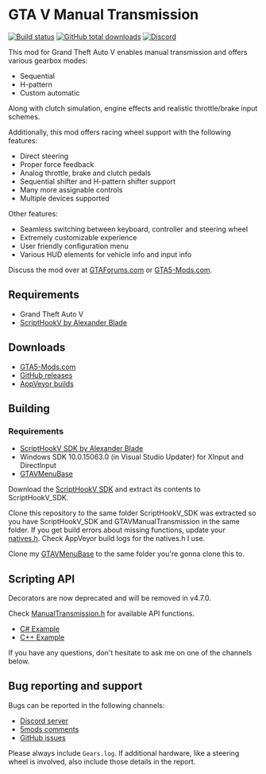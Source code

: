 [comment]: # (GitHub README.md)

GTA V Manual Transmission
=========================
[![Build status](https://ci.appveyor.com/api/projects/status/gy6yh17lp5l1k48d?svg=true)](https://ci.appveyor.com/project/E66666666/gtavmanualtransmission) [![GitHub total downloads](https://img.shields.io/github/downloads/E66666666/GTAVManualTransmission/total.svg?label=downloads&logo=GitHub)](https://github.com/E66666666/GTAVManualTransmission/releases) [![Discord](https://img.shields.io/discord/499483293679353861.svg?logo=discord)](https://discord.gg/gHee23U)

This mod for Grand Theft Auto V enables manual transmission and offers various gearbox modes:
  * Sequential 
  * H-pattern
  * Custom automatic
  
Along with clutch simulation, engine effects and realistic throttle/brake input schemes.

Additionally, this mod offers racing wheel support with the following features: 
  * Direct steering
  * Proper force feedback
  * Analog throttle, brake and clutch pedals
  * Sequential shifter and H-pattern shifter support
  * Many more assignable controls
  * Multiple devices supported
  
Other features:
  * Seamless switching between keyboard, controller and steering wheel
  * Extremely customizable experience
  * User friendly configuration menu
  * Various HUD elements for vehicle info and input info

Discuss the mod over at [GTAForums.com](http://gtaforums.com/topic/840830-manual-transmission/) or [GTA5-Mods.com](https://forums.gta5-mods.com/topic/1840/script-wip-manual-transmission-steering-wheel-support-4-0).


## Requirements
* Grand Theft Auto V
* [ScriptHookV by Alexander Blade](http://www.dev-c.com/gtav/scripthookv/)

## Downloads

* [GTA5-Mods.com](https://www.gta5-mods.com/scripts/manual-transmission-ikt)
* [GitHub releases](https://github.com/E66666666/GTAVManualTransmission/releases)
* [AppVeyor builds](https://ci.appveyor.com/project/E66666666/gtavmanualtransmission/build/artifacts)

## Building

### Requirements
* [ScriptHookV SDK by Alexander Blade](http://www.dev-c.com/gtav/scripthookv/)
* Windows SDK 10.0.15063.0 (in Visual Studio Updater) for XInput and DirectInput
* [GTAVMenuBase](https://github.com/E66666666/GTAVMenuBase)

Download the [ScriptHookV SDK](http://www.dev-c.com/gtav/scripthookv/) and extract its contents to ScriptHookV_SDK.

Clone this repository to the same folder ScriptHookV_SDK was extracted so you have ScriptHookV_SDK and GTAVManualTransmission in the same folder. If you get build errors about missing functions, update your [natives.h](http://www.dev-c.com/nativedb/natives.h). Check AppVeyor build logs for the natives.h I use.

Clone my [GTAVMenuBase](https://github.com/E66666666/GTAVMenuBase) to the same folder you're gonna clone this to.

## Scripting API  

Decorators are now deprecated and will be removed in v4.7.0.

Check [ManualTransmission.h](https://github.com/E66666666/GTAVManualTransmission/blob/master/Gears/ManualTransmission.h) for available API functions.

* [C# Example](https://gist.github.com/E66666666/d11cdbd9800ad73efeff612374349347)
* [C++ Example](https://gist.github.com/E66666666/59390733b366cad4638901ae5fcfd046)

If you have any questions, don't hesitate to ask me on one of the channels below.

## Bug reporting and support

Bugs can be reported in the following channels:

* [Discord server](https://discord.gg/gHee23U)
* [5mods comments](https://www.gta5-mods.com/scripts/manual-transmission-ikt#comments_tab)
* [GitHub issues](https://github.com/E66666666/GTAVManualTransmission/issues/new)

Please always include `Gears.log`. If additional hardware, like a steering wheel is involved, also include those details in the report.
